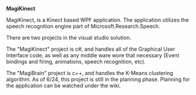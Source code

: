 __MagiKinect__

MagiKinect, is a Kinect based WPF application. The application utilizes the speech recognition engine 
part of Microsoft.Research.Speech. 

There are two projects in the visual studio solution. 

The "MagiKinect" project is c#, and handles all of the Graphical User Interface code, as well as any 
middle ware wore that necessary (Event bindings and firing, animations, speech recognition, etc).

The "MagiBrain" project is c++, and handles the K-Means clustering algorithm. As of 6/24, this project is still in the planning phase. Planning for the application can be watched under the wiki.  
